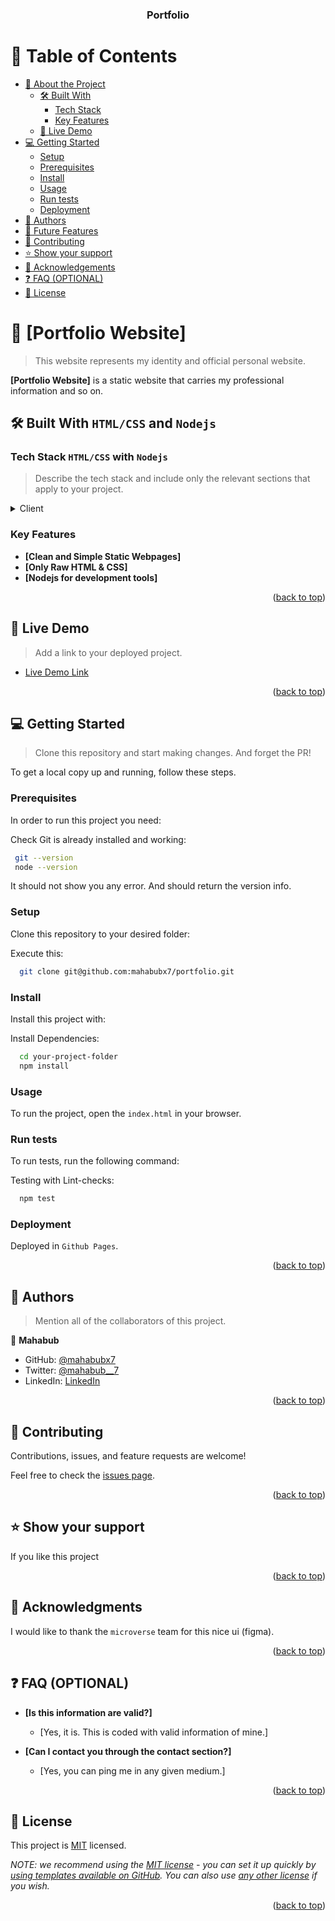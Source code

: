 <a name="readme-top"></a>

<div align="center">
  <h3><b>Portfolio</b></h3>
</div>

<!-- TABLE OF CONTENTS -->

# 📗 Table of Contents

- [📖 About the Project](#about-project)
  - [🛠 Built With](#built-with)
    - [Tech Stack](#tech-stack)
    - [Key Features](#key-features)
  - [🚀 Live Demo](#live-demo)
- [💻 Getting Started](#getting-started)
  - [Setup](#setup)
  - [Prerequisites](#prerequisites)
  - [Install](#install)
  - [Usage](#usage)
  - [Run tests](#run-tests)
  - [Deployment](#triangular_flag_on_post-deployment)
- [👥 Authors](#authors)
- [🔭 Future Features](#future-features)
- [🤝 Contributing](#contributing)
- [⭐️ Show your support](#support)
- [🙏 Acknowledgements](#acknowledgements)
- [❓ FAQ (OPTIONAL)](#faq)
- [📝 License](#license)

<!-- PROJECT DESCRIPTION -->

# 📖 [Portfolio Website] <a name="about-project"></a>

> This website represents my identity and official personal website.

**[Portfolio Website]** is a static website that carries my professional information and so on.

## 🛠 Built With <a name="built-with">`HTML/CSS` and `Nodejs`</a>

### Tech Stack <a name="tech-stack">`HTML/CSS` with `Nodejs`</a>

> Describe the tech stack and include only the relevant sections that apply to your project.

<details>
  <summary>Client</summary>
  <ul>
    <li><a href="https://www.w3.org/standards/webdesign/htmlcss">HTML-CSS</a></li>
  </ul>

  <ul>
    <li><a href="https://nodejs.org/">Nodejs</a></li>
  </ul>
</details>

<!-- Features -->

### Key Features <a name="key-features"></a>

<!-- > Describe between 1-3 key features of the application. -->

- **[Clean and Simple Static Webpages]**
- **[Only Raw HTML & CSS]**
- **[Nodejs for development tools]**

<p align="right">(<a href="#readme-top">back to top</a>)</p>

<!-- LIVE DEMO -->

## 🚀 Live Demo <a name="live-demo"></a>

> Add a link to your deployed project.

- [Live Demo Link](https://mahabubx7.github.io/portfolio/)

<p align="right">(<a href="#readme-top">back to top</a>)</p>

<!-- GETTING STARTED -->

## 💻 Getting Started <a name="getting-started"></a>

> Clone this repository and start making changes. And forget the PR!

To get a local copy up and running, follow these steps.

### Prerequisites

In order to run this project you need:


Check Git is already installed and working:

```sh
 git --version
 node --version
```
It should not show you any error. And should return the version info.


### Setup

Clone this repository to your desired folder:


Execute this:

```sh
  git clone git@github.com:mahabubx7/portfolio.git
```


### Install

Install this project with:


Install Dependencies:

```sh
  cd your-project-folder
  npm install
```


### Usage

To run the project, open the `index.html` in your browser.



### Run tests

To run tests, run the following command:


Testing with Lint-checks:

```sh
  npm test
```


### Deployment

Deployed in `Github Pages`.

<p align="right">(<a href="#readme-top">back to top</a>)</p>

<!-- AUTHORS -->

## 👥 Authors <a name="authors"></a>

> Mention all of the collaborators of this project.

👤 **Mahabub**

- GitHub: [@mahabubx7](https://github.com/mahabubx7)
- Twitter: [@mahabub__7](https://twitter.com/mahabub__7)
- LinkedIn: [LinkedIn](https://linkedin.com/in/mahabubx7)


<p align="right">(<a href="#readme-top">back to top</a>)</p>

<!-- CONTRIBUTING -->

## 🤝 Contributing <a name="contributing"></a>

Contributions, issues, and feature requests are welcome!

Feel free to check the [issues page](../../issues/).

<p align="right">(<a href="#readme-top">back to top</a>)</p>

<!-- SUPPORT -->

## ⭐️ Show your support <a name="support"></a>

<!-- > Write a message to encourage readers to support your project -->

If you like this project

<p align="right">(<a href="#readme-top">back to top</a>)</p>

<!-- ACKNOWLEDGEMENTS -->

## 🙏 Acknowledgments <a name="acknowledgements"></a>

<!-- > Give credit to everyone who inspired your codebase. -->

I would like to thank the `microverse` team for this nice ui (figma).

<p align="right">(<a href="#readme-top">back to top</a>)</p>

<!-- FAQ (optional) -->

## ❓ FAQ (OPTIONAL) <a name="faq"></a>

<!-- > Add at least 2 questions new developers would ask when they decide to use your project. -->

- **[Is this information are valid?]**

  - [Yes, it is. This is coded with valid information of mine.]

- **[Can I contact you through the contact section?]**
  - [Yes, you can ping me in any given medium.]

<p align="right">(<a href="#readme-top">back to top</a>)</p>

<!-- LICENSE -->

## 📝 License <a name="license"></a>

This project is [MIT](./LICENSE) licensed.

_NOTE: we recommend using the [MIT license](https://choosealicense.com/licenses/mit/) - you can set it up quickly by [using templates available on GitHub](https://docs.github.com/en/communities/setting-up-your-project-for-healthy-contributions/adding-a-license-to-a-repository). You can also use [any other license](https://choosealicense.com/licenses/) if you wish._

<p align="right">(<a href="#readme-top">back to top</a>)</p>
